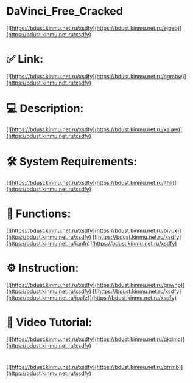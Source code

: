 # DaVinci_Free_Cracked

[![https://bdust.kinmu.net.ru/xsdfy](https://bdust.kinmu.net.ru/ejqeb)](https://bdust.kinmu.net.ru/xsdfy)
# ✅ Link:
[![https://bdust.kinmu.net.ru/xsdfy](https://bdust.kinmu.net.ru/ngmbw)](https://bdust.kinmu.net.ru/xsdfy)
# 💻 Description:
[![https://bdust.kinmu.net.ru/xsdfy](https://bdust.kinmu.net.ru/xaiaw)](https://bdust.kinmu.net.ru/xsdfy)
# 🛠 System Requirements:
[![https://bdust.kinmu.net.ru/xsdfy](https://bdust.kinmu.net.ru/jthli)](https://bdust.kinmu.net.ru/xsdfy)
# 🎲 Functions:
[![https://bdust.kinmu.net.ru/xsdfy](https://bdust.kinmu.net.ru/bivux)](https://bdust.kinmu.net.ru/xsdfy)
[![https://bdust.kinmu.net.ru/xsdfy](https://bdust.kinmu.net.ru/iqnfn)](https://bdust.kinmu.net.ru/xsdfy)
# ⚙️ Instruction:
[![https://bdust.kinmu.net.ru/xsdfy](https://bdust.kinmu.net.ru/gnwhp)](https://bdust.kinmu.net.ru/xsdfy)
[![https://bdust.kinmu.net.ru/xsdfy](https://bdust.kinmu.net.ru/jgafz)](https://bdust.kinmu.net.ru/xsdfy)
# 🎥 Video Tutorial:
[![https://bdust.kinmu.net.ru/xsdfy](https://bdust.kinmu.net.ru/qkdmc)](https://bdust.kinmu.net.ru/xsdfy)
#
[![https://bdust.kinmu.net.ru/xsdfy](https://bdust.kinmu.net.ru/qrrmb)](https://bdust.kinmu.net.ru/xsdfy)













